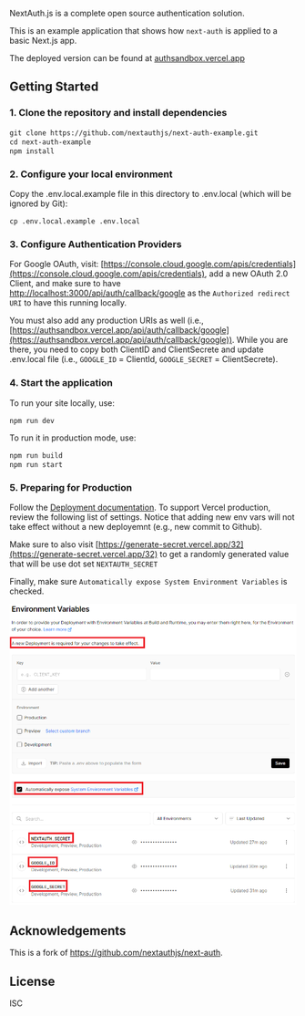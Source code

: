 NextAuth.js is a complete open source authentication solution.

This is an example application that shows how `next-auth` is applied to a basic Next.js app.

The deployed version can be found at [authsandbox.vercel.app](https://authsandbox.vercel.app/)

## Getting Started

### 1. Clone the repository and install dependencies

```
git clone https://github.com/nextauthjs/next-auth-example.git
cd next-auth-example
npm install
```

### 2. Configure your local environment

Copy the .env.local.example file in this directory to .env.local (which will be ignored by Git):

```
cp .env.local.example .env.local
```
### 3. Configure Authentication Providers

For Google OAuth, visit: [https://console.cloud.google.com/apis/credentials](https://console.cloud.google.com/apis/credentials), add a new OAuth 2.0 Client, and make sure to have [http://localhost:3000/api/auth/callback/google](http://localhost:3000/api/auth/callback/google) as the `Authorized redirect URI` to have this running locally. 

You must also add any production URIs as well (i.e., [https://authsandbox.vercel.app/api/auth/callback/google](https://authsandbox.vercel.app/api/auth/callback/google)). While you are there, you need to copy both ClientID and ClientSecrete and update .env.local file (i.e., `GOOGLE_ID` = ClientId, `GOOGLE_SECRET` = ClientSecrete).

### 4. Start the application

To run your site locally, use:

```
npm run dev
```

To run it in production mode, use:

```
npm run build
npm run start
```

### 5. Preparing for Production

Follow the [Deployment documentation](https://next-auth.js.org/deployment). To support Vercel production, review the following list of settings. Notice that adding new env vars will not take effect without a new deployemnt (e.g., new commit to Github). 

Make sure to also visit [https://generate-secret.vercel.app/32](https://generate-secret.vercel.app/32) to get a randomly generated value that will be use dot set  `NEXTAUTH_SECRET`

Finally, make sure `Automatically expose System Environment Variables` is checked.

![alt text](vercelsettings.png)

## Acknowledgements

This is a fork of https://github.com/nextauthjs/next-auth.

## License

ISC

